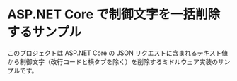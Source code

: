 # ASP.NET Core で制御文字を一括削除するサンプル

このプロジェクトは ASP.NET Core の JSON リクエストに含まれるテキスト値から制御文字（改行コードと横タブを除く）を削除するミドルウェア実装のサンプルです。
